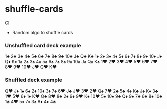 # shuffle-cards

[CI](https://app.travis-ci.com/tejal-par/shuffle-cards.svg?token=11DuFnRyGiWUtB8z9FuQ&branch=main)

- Random algo to shuffle cards

### Unshuffled card deck example
1♣ 2♣ 3♣ 4♣ 5♣ 6♣ 7♣ 8♣ 9♣ 10♣ J♣ Q♣ K♣
1♦ 2♦ 3♦ 4♦ 5♦ 6♦ 7♦ 8♦ 9♦ 10♦ J♦ Q♦ K♦
1♠ 2♠ 3♠ 4♠ 5♠ 6♠ 7♠ 8♠ 9♠ 10♠ J♠ Q♠ K♠
1♥ 2♥ 3♥ 4♥ 5♥ 6♥ 7♥ 8♥ 9♥ 10♥ J♥ Q♥ K♥

### Shuffled deck example
Q♥ J♦ 1♠ 6♠ 2♦ 10♦ 3♦ 7♠ 6♥ J♣ J♥ 3♥ 2♥
Q♠ 7♥ 2♣ 5♣ 4♠ K♣ J♠ K♦ 3♣ 1♥ 5♥ 6♦ 1♦
K♥ Q♣ 8♥ 8♣ 2♠ 9♦ 9♥ K♠ 10♥ 5♠ 10♠ 9♣ Q♦
9♠ 7♣ 6♣ 8♠ 10♣ 1♣ 4♥ 5♦ 7♦ 3♠ 8♦ 4♦ 4♣